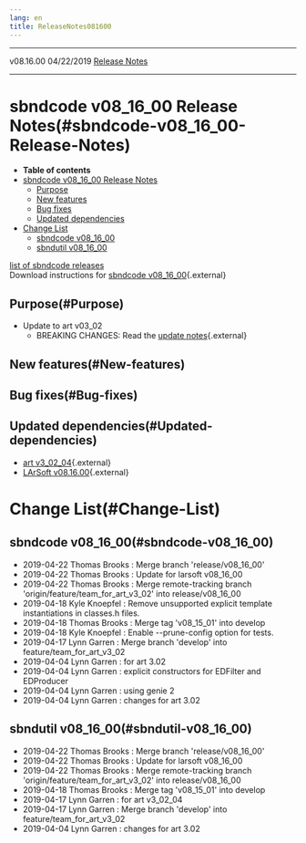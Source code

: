 ```yaml
---
lang: en
title: ReleaseNotes081600
---
```


  ----------- ------------ -- -- ------------------------------------------------------
  v08.16.00   04/22/2019         [Release Notes](ReleaseNotes081600.html)
  ----------- ------------ -- -- ------------------------------------------------------



sbndcode v08\_16\_00 Release Notes(#sbndcode-v08_16_00-Release-Notes)
======================================================================================

-   **Table of contents**
-   [sbndcode v08\_16\_00 Release
    Notes](#sbndcode-v08_16_00-Release-Notes)
    -   [Purpose](#Purpose)
    -   [New features](#New-features)
    -   [Bug fixes](#Bug-fixes)
    -   [Updated dependencies](#Updated-dependencies)
-   [Change List](#Change-List)
    -   [sbndcode v08\_16\_00](#sbndcode-v08_16_00)
    -   [sbndutil v08\_16\_00](#sbndutil-v08_16_00)

[list of sbndcode
releases](List_of_SBND_code_releases.html)\
Download instructions for [sbndcode
v08\_16\_00](http://scisoft.fnal.gov/scisoft/bundles/sbnd/v08_16_00/sbndcode-v08_16_00.html){.external}



Purpose(#Purpose)
----------------------------------

-   Update to art v03\_02
    -   BREAKING CHANGES: Read the [update
        notes](https://cdcvs.fnal.gov/redmine/projects/larsoft/wiki/Update_to_art_v3_02){.external}



New features(#New-features)
--------------------------------------------



Bug fixes(#Bug-fixes)
--------------------------------------



Updated dependencies(#Updated-dependencies)
------------------------------------------------------------

-   [art
    v3\_02\_04](https://cdcvs.fnal.gov/redmine/projects/art/wiki/Series_302){.external}
-   [LArSoft
    v08.16.00](https://cdcvs.fnal.gov/redmine/projects/larsoft/wiki/ReleaseNotes081600){.external}



Change List(#Change-List)
==========================================



sbndcode v08\_16\_00(#sbndcode-v08_16_00)
----------------------------------------------------------

-   2019-04-22 Thomas Brooks : Merge branch \'release/v08\_16\_00\'
-   2019-04-22 Thomas Brooks : Update for larsoft v08\_16\_00
-   2019-04-22 Thomas Brooks : Merge remote-tracking branch
    \'origin/feature/team\_for\_art\_v3\_02\' into release/v08\_16\_00
-   2019-04-18 Kyle Knoepfel : Remove unsupported explicit template
    instantiations in classes.h files.
-   2019-04-18 Thomas Brooks : Merge tag \'v08\_15\_01\' into develop
-   2019-04-18 Kyle Knoepfel : Enable \--prune-config option for tests.
-   2019-04-17 Lynn Garren : Merge branch \'develop\' into
    feature/team\_for\_art\_v3\_02
-   2019-04-04 Lynn Garren : for art 3.02
-   2019-04-04 Lynn Garren : explicit constructors for EDFilter and
    EDProducer
-   2019-04-04 Lynn Garren : using genie 2
-   2019-04-04 Lynn Garren : changes for art 3.02



sbndutil v08\_16\_00(#sbndutil-v08_16_00)
----------------------------------------------------------

-   2019-04-22 Thomas Brooks : Merge branch \'release/v08\_16\_00\'
-   2019-04-22 Thomas Brooks : Update for larsoft v08\_16\_00
-   2019-04-22 Thomas Brooks : Merge remote-tracking branch
    \'origin/feature/team\_for\_art\_v3\_02\' into release/v08\_16\_00
-   2019-04-18 Thomas Brooks : Merge tag \'v08\_15\_01\' into develop
-   2019-04-17 Lynn Garren : for art v3\_02\_04
-   2019-04-17 Lynn Garren : Merge branch \'develop\' into
    feature/team\_for\_art\_v3\_02
-   2019-04-04 Lynn Garren : changes for art 3.02

